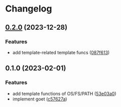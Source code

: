 # Changelog

## [0.2.0](https://github.com/MuXiu1997/goet/compare/v0.1.0...v0.2.0) (2023-12-28)


### Features

* add template-related template funcs ([087f613](https://github.com/MuXiu1997/goet/commit/087f613611430757a85135eefe1a466313d851b8))

## 0.1.0 (2023-02-01)


### Features

* add template functions of OS/FS/PATH ([53e03a0](https://github.com/MuXiu1997/goet/commit/53e03a03f91fb4a8fb8b63216c44bece7641e136))
* implement goet ([c57627a](https://github.com/MuXiu1997/goet/commit/c57627ad078d14968b45619fa5fe9bffddcb55d5))
